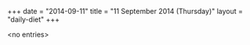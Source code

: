 +++
date = "2014-09-11"
title = "11 September 2014 (Thursday)"
layout = "daily-diet"
+++

<p>&lt;no entries&gt;</p>